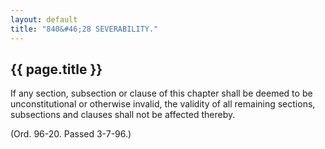 ```yaml
---
layout: default 
title: "840&#46;28 SEVERABILITY."
---
```


{{ page.title }}
----------------

If any section, subsection or clause of this chapter shall be deemed to
be unconstitutional or otherwise invalid, the validity of all remaining
sections, subsections and clauses shall not be affected thereby.

(Ord. 96-20. Passed 3-7-96.)
